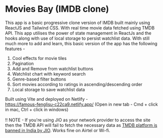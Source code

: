 # Movies Bay (IMDB clone)


This app is a basic progressive clone version of IMDB built mainly using ReactJS and Tailwind CSS. With real time movie data fetched using TMDB API. This app utilises the power of state management in ReactJs and the hooks along with use of local storage to persist watchlist data. With still much more to add and learn, this basic version of the app has the following features -

1. Cool effects for movie tiles
2. Pagination
3. Add and Remove from watchlist buttons
4. Watchlist chart with keyword search
5. Genre-based filter buttons
6. Sort movies according to ratings in ascending/descending order
7. Local storage to save watchlist data

Built using Vite and deployed on Netlify - 
<br>
https://famous-fenglisu-c22ca9.netlify.app/ (Open in new tab - Cmd + click in mac, Ctrl + click in windows)
<br>
<br>
!! NOTE - If you're using JIO as your network provider to access the site then the TMDB API will fail to fetch the necessary data as <ins>TMDB platform is banned in India by JIO</ins>. Works fine on Airtel or Wi-fi.
